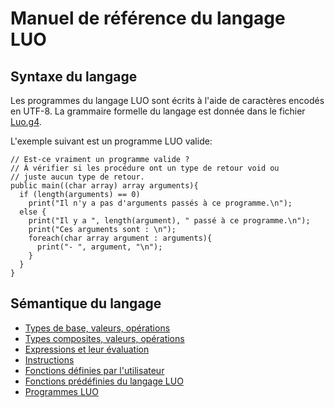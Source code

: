 # Manuel de référence du langage LUO

## Syntaxe du langage

Les programmes du langage LUO sont écrits à l'aide de caractères 
encodés en UTF-8. La grammaire formelle du langage est donnée 
dans le fichier [Luo.g4](../src/main/antlr/Luo.g4).

L'exemple suivant est un programme LUO valide:
```
// Est-ce vraiment un programme valide ?
// À vérifier si les procédure ont un type de retour void ou 
// juste aucun type de retour.
public main((char array) array arguments){
  if (length(arguments) == 0)
    print("Il n'y a pas d'arguments passés à ce programme.\n");
  else {
    print("Il y a ", length(argument), " passé à ce programme.\n");
    print("Ces arguments sont : \n");
    foreach(char array argument : arguments){
      print("- ", argument, "\n");
    } 
  }
} 
```

## Sémantique du langage

* [Types de base, valeurs, opérations](types_base.md)
* [Types composites, valeurs, opérations](types_composites.md)
* [Expressions et leur évaluation](expressions.md)
* [Instructions](instructions.md)
* [Fonctions définies par l'utilisateur](fonctions.md)
* [Fonctions prédéfinies du langage LUO](fonctions_predefinies.md)
* [Programmes LUO](programmes.md)
